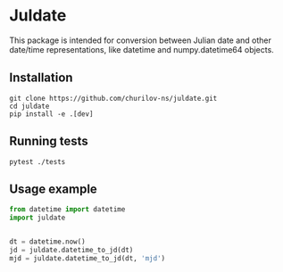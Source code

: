 Juldate
=======
This package is intended for conversion between Julian date and other 
date/time representations, like datetime and numpy.datetime64 objects.

## Installation
```commandline
git clone https://github.com/churilov-ns/juldate.git
cd juldate
pip install -e .[dev]
```

## Running tests
```commandline
pytest ./tests
```

## Usage example
```python
from datetime import datetime
import juldate


dt = datetime.now()
jd = juldate.datetime_to_jd(dt)
mjd = juldate.datetime_to_jd(dt, 'mjd')
```
